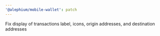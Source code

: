```yaml
---
'@alephium/mobile-wallet': patch
---
```


Fix display of transactions label, icons, origin addresses, and destination addresses

